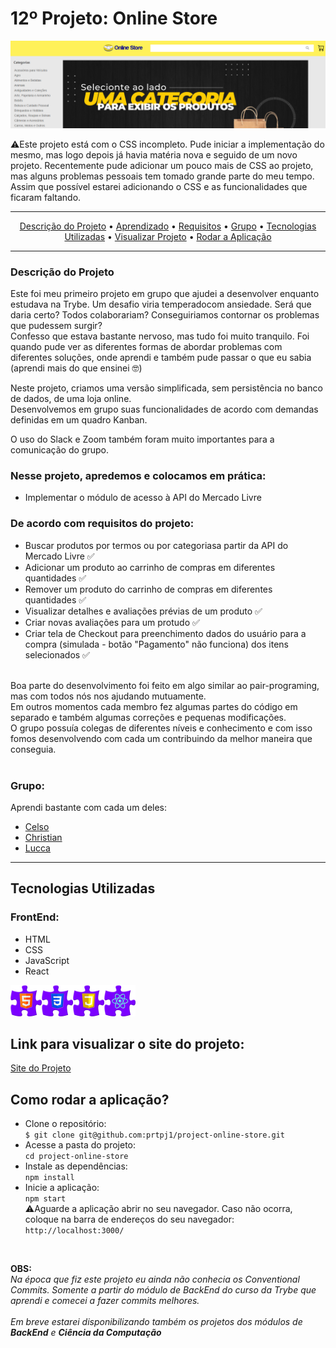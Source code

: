# 12º Projeto: Online Store
<p align="center">
<img src="https://github.com/prtpj1/project-online-store/blob/main/src/images/12%20-%20OnlineStore.png" alt="Header" />
</p>

⚠️Este projeto está com o CSS incompleto. Pude iniciar a implementação do mesmo, mas logo depois já havia matéria nova e seguido de um novo projeto. Recentemente pude adicionar um pouco mais de CSS ao projeto, mas alguns problemas pessoais tem tomado grande parte do meu tempo. Assim que possível estarei adicionando o CSS e as funcionalidades que ficaram faltando.
<hr/>
<p align="center">
<a href="#descrição-do-projeto">Descrição do Projeto</a> •
<a href="#nesse-projeto-apredemos-e-colocamos-em-prática">Aprendizado</a> •
<a href="#de-acordo-com-requisitos-do-projeto">Requisitos</a> •
<a href="#grupo">Grupo</a> •
<a href="#tecnologias-utilizadas">Tecnologias Utilizadas</a> •
<a href="#link-para-visualizar-o-site-do-projeto">Visualizar Projeto</a> •
<a href="#como-rodar-a-aplicação">Rodar a Aplicação</a>
</p>
<hr/>

### Descrição do Projeto
Este foi meu primeiro projeto em grupo que ajudei a desenvolver enquanto estudava na Trybe. Um desafio viria temperadocom ansiedade. Será que daria certo? Todos colaborariam? Conseguiriamos contornar os problemas que pudessem surgir? <br>
Confesso que estava bastante nervoso, mas tudo foi muito tranquilo. Foi quando pude ver as diferentes formas de abordar problemas com diferentes soluções, onde aprendi e também pude passar o que eu sabia (aprendi mais do que ensinei 🤓) <br>

Neste projeto, criamos uma versão simplificada, sem persistência no banco de dados, de uma loja online. <br>
Desenvolvemos em grupo suas funcionalidades de acordo com demandas definidas em um quadro Kanban. <br>

O uso do Slack e Zoom também foram muito importantes para a comunicação do grupo.
<br>

### Nesse projeto, apredemos e colocamos em prática:
- Implementar o módulo de acesso à API do Mercado Livre

### De acordo com requisitos do projeto:
- Buscar produtos por termos ou por categoriasa partir da API do Mercado Livre ✅
- Adicionar um produto ao carrinho de compras em diferentes quantidades ✅
- Remover um produto do carrinho de compras em diferentes quantidades ✅
- Visualizar detalhes e avaliações prévias de um produto ✅
- Criar novas avaliações para um protudo ✅
- Criar tela de Checkout para preenchimento dados do usuário para a compra (simulada - botão "Pagamento" não funciona) dos itens selecionados ✅
<br>
Boa parte do desenvolvimento foi feito em algo similar ao pair-programing, mas com todos nós nos ajudando mutuamente.<br>
Em outros momentos cada membro fez algumas partes do código em separado e também algumas correções e pequenas modificações.<br>
O grupo possuía colegas de diferentes níveis e conhecimento e com isso fomos desenvolvendo com cada um contribuindo da melhor maneira que conseguia.<br><br>

### Grupo:
Aprendi bastante com cada um deles:
- [Celso](https://github.com/fioranicelso)
- [Christian](https://github.com/mpchristian)
- [Lucca](https://github.com/luccarendall)
<hr/>

## Tecnologias Utilizadas

### FrontEnd:
- HTML
- CSS
- JavaScript
- React

<img src="https://github.com/prtpj1/prtpj1/blob/main/Github%20Imgs/html2.png" width="50" height="50" alt="HTML" /><img src="https://github.com/prtpj1/prtpj1/blob/main/Github Imgs/CSS2.png" width="50" height="50" alt="CSS" /><img src="https://github.com/prtpj1/prtpj1/blob/main/Github Imgs/JavaScript2.png" width="50" height="50" alt="CSS" /><img src="https://github.com/prtpj1/prtpj1/blob/main/Github Imgs/React2.png" width="50" height="50" alt="React Icon" />

## Link para visualizar o site do projeto:
[Site do Projeto](https://prtpj1-online-store.netlify.app/)

## Como rodar a aplicação?
- Clone o repositório: <br>
`$ git clone git@github.com:prtpj1/project-online-store.git`
- Acesse a pasta do projeto: <br>
`cd project-online-store`
- Instale as dependências: <br>
`npm install`
- Inicie a aplicação: <br>
`npm start` <br>
⚠️Aguarde a aplicação abrir no seu navegador. Caso não ocorra, coloque na barra de endereços do seu navegador: `http://localhost:3000/`
</br>

**OBS:**
</br>
*Na época que fiz este projeto eu ainda não conhecia os Conventional Commits. Somente a partir do módulo de BackEnd do curso da Trybe que aprendi e comecei a fazer commits melhores.
</br>
</br>
Em breve estarei disponibilizando também os projetos dos módulos de **BackEnd** e **Ciência da Computação***
